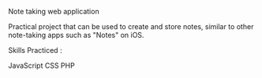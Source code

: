 Note taking web application 

Practical project that can be used to create and store notes, similar to other note-taking apps
such as "Notes" on iOS.

Skills Practiced : 

JavaScript
CSS
PHP
